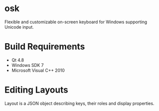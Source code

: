 osk
===

Flexible and customizable on-screen keyboard for Windows supporting Unicode input. 

Build Requirements
==================
 - Qt 4.8
 - Windows SDK 7
 - Microsoft Visual C++ 2010 
 
Editing Layouts
===============

Layout is a JSON object describing keys, their roles and display properties.
 

